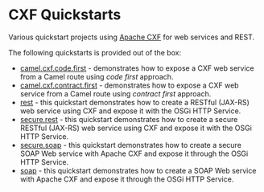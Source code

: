 CXF Quickstarts
===============

Various quickstart projects using [Apache CXF](http://cxf.apache.org) for web services and REST.

The following quickstarts is provided out of the box:

* [camel.cxf.code.first](camel-cxf-code-first) - demonstrates how to expose a CXF web service from a Camel route using _code first_ approach.
* [camel.cxf.contract.first](camel-cxf-contract-first) - demonstrates how to expose a CXF web service from a Camel route using _contract first_ approach.
* [rest](rest) - this quickstart demonstrates how to create a RESTful (JAX-RS) web service using CXF and expose it with the OSGi HTTP Service.
* [secure.rest](secure-rest) - this quickstart demonstrates how to create a secure RESTful (JAX-RS) web service using CXF and expose it with the OSGi HTTP Service.
* [secure.soap](secure-soap) - this quickstart demonstrates how to create a secure SOAP Web service with Apache CXF and expose it through the OSGi HTTP Service.
* [soap](soap) - this quickstart demonstrates how to create a SOAP Web service with Apache CXF and expose it through the OSGi HTTP Service.

